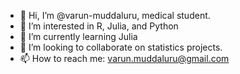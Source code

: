 - 👋 Hi, I’m @varun-muddaluru, medical student. 
- 👀 I’m interested in R, Julia, and Python
- 🌱 I’m currently learning Julia
- 💞️ I’m looking to collaborate on statistics projects. 
- 📫 How to reach me: varun.muddaluru@gmail.com

<!---
varun-muddaluru/varun-muddaluru is a ✨ special ✨ repository because its `README.md` (this file) appears on your GitHub profile.
You can click the Preview link to take a look at your changes.
--->

